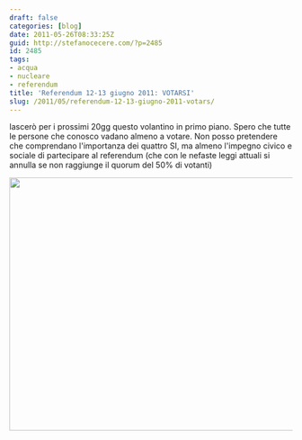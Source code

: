 ```yaml
---
draft: false
categories: [blog]
date: 2011-05-26T08:33:25Z
guid: http://stefanocecere.com/?p=2485
id: 2485
tags:
- acqua
- nucleare
- referendum
title: 'Referendum 12-13 giugno 2011: VOTARSI'
slug: /2011/05/referendum-12-13-giugno-2011-votars/
---
```


lascerò per i prossimi 20gg questo volantino in primo piano. Spero che tutte le persone che conosco vadano almeno a votare. Non posso pretendere che comprendano l'importanza dei quattro SI, ma almeno l'impegno civico e sociale di partecipare al referendum (che con le nefaste leggi attuali si annulla se non raggiunge il quorum del 50% di votanti)

<img class="alignnone size-full wp-image-2486" title="referendum-acqua-nucleare-2011" src="http://stefanocecere.com/wp-content/uploads/sites/3/2011/05/referendum-acqua-nucleare-2011.jpg" alt="" width="650" height="450" srcset="http://stefanocecere.com/wp-content/uploads/sites/3/2011/05/referendum-acqua-nucleare-2011.jpg 650w, http://stefanocecere.com/wp-content/uploads/sites/3/2011/05/referendum-acqua-nucleare-2011-300x208.jpg 300w" sizes="(max-width: 650px) 100vw, 650px" />